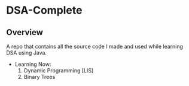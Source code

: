 # DSA-Complete 

## Overview
A repo that contains all the source code I made and used while learning DSA using Java.

- Learning Now:
  1. Dynamic Programming [LIS]
  2. Binary Trees

<!-- ## Requirement 

> **Note**
> This is a note

> **Warning**
> This is a warning

## Usage


## Features


## Reference


## Author

Indrashis Paul
-->

